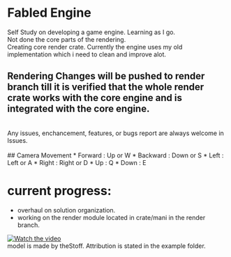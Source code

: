 # Fabled Engine
Self Study on developing a game engine. Learning as I go.
</br> Not done the core parts of the rendering. 
</br>
Creating core render crate. Currently the engine uses my old implementation which i need to clean and improve alot. 
</br>

## Rendering Changes will be pushed to render branch till it is verified that the whole render crate works with the core engine and is integrated with the core engine.
</br>
Any issues, enchancement, features, or bugs report are always welcome in Issues.
<br/>
<br/>
## Camera Movement
* Forward : Up or W
* Backward : Down or S
* Left : Left or A
* Right : Right or D
* Up : Q
* Down : E

# current progress: 
* overhaul on solution organization.
* working on the render module located in crate/mani in the render branch.

[![Watch the video](https://github.com/KDahir247/wgpu-obj-loader/blob/main/res/005.png)](https://streamable.com/nfvq75)
<br/>
model is made by theStoff. Attribution is stated in the example folder.
